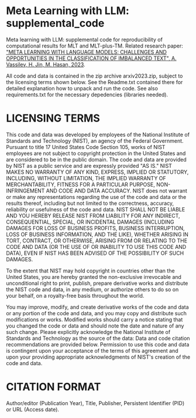 # Meta Learning with LLM: supplemental_code
Meta learning with LLM: supplemental code for reproducibility of computational results for MLT and MLT-plus-TM. Related research paper: 
["META LEARNING WITH LANGUAGE MODELS: CHALLENGES AND OPPORTUNITIES IN THE CLASSIFICATION OF IMBALANCED TEXT", A. Vassilev, H. Jin, M. Hasan, 2023](https://arxiv.org/abs/2310.15019).

All code and data is contained in the zip archive arxiv2023.zip, subject to the licensing terms shown below. See the Readme.txt contained there for detailed explanation how to 
unpack and run the code. See also requirements.txt for the necessary depedencies (libraries needed). 

# LICENSING TERMS

This code and data was developed by employees of the National Institute of Standards and Technology (NIST), an agency of the Federal Government. Pursuant to title 17 United States Code Section 105, works of NIST employees are not subject to copyright protection in the United States and are considered to be in the public domain. The code and data are provided by NIST as a public service and are expressly provided "AS IS." NIST MAKES NO WARRANTY OF ANY KIND, EXPRESS, IMPLIED OR STATUTORY, INCLUDING, WITHOUT LIMITATION, THE IMPLIED WARRANTY OF MERCHANTABILITY, FITNESS FOR A PARTICULAR PURPOSE, NON-INFRINGEMENT AND CODE AND DATA ACCURACY. NIST does not warrant or make any representations regarding the use of the code and data or the results thereof, including but not limited to the correctness, accuracy, reliability or usefulness of the code and data. NIST SHALL NOT BE LIABLE AND YOU HEREBY RELEASE NIST FROM LIABILITY FOR ANY INDIRECT, CONSEQUENTIAL, SPECIAL, OR INCIDENTAL DAMAGES (INCLUDING DAMAGES FOR LOSS OF BUSINESS PROFITS, BUSINESS INTERRUPTION, LOSS OF BUSINESS INFORMATION, AND THE LIKE), WHETHER ARISING IN TORT, CONTRACT, OR OTHERWISE, ARISING FROM OR RELATING TO THE CODE AND DATA (OR THE USE OF OR INABILITY TO USE THIS CODE AND DATA), EVEN IF NIST HAS BEEN ADVISED OF THE POSSIBILITY OF SUCH DAMAGES.

To the extent that NIST may hold copyright in countries other than the United States, you are hereby granted the non-exclusive irrevocable and unconditional right to print, publish, prepare derivative works and distribute the NIST code and data, in any medium, or authorize others to do so on your behalf, on a royalty-free basis throughout the world.

You may improve, modify, and create derivative works of the code and data or any portion of the code and data, and you may copy and distribute such modifications or works. Modified works should carry a notice stating that you changed the code or data and should note the date and nature of any such change. Please explicitly acknowledge the National Institute of Standards and Technology as the source of the data: Data and code citation recommendations are provided below. Permission to use this code and data is contingent upon your acceptance of the terms of this agreement and upon your providing appropriate acknowledgments of NIST's creation of the code and data.

# CITATION FORMAT
Author/editor (Publication Year), Title, Publisher, Persistent Identifier (PID) or URL (Access date).
